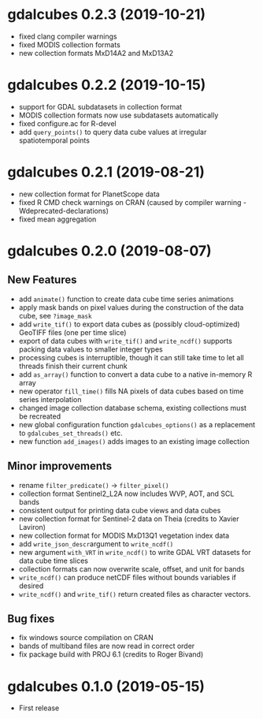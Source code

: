 # gdalcubes 0.2.3 (2019-10-21)

* fixed clang compiler warnings 
* fixed MODIS collection formats
* new collection formats MxD14A2 and MxD13A2

# gdalcubes 0.2.2 (2019-10-15)

* support for GDAL subdatasets in collection format
* MODIS collection formats now use subdatasets automatically
* fixed configure.ac for R-devel
* add `query_points()` to query data cube values at irregular spatiotemporal points


# gdalcubes 0.2.1 (2019-08-21)

* new collection format for PlanetScope data
* fixed R CMD check warnings on CRAN (caused by compiler warning -Wdeprecated-declarations)
* fixed mean aggregation


# gdalcubes 0.2.0 (2019-08-07)

## New Features
* add `animate()` function to create data cube time series animations
* apply mask bands on pixel values during the construction of the data cube, see `?image_mask`
* add `write_tif()` to export data cubes as (possibly cloud-optimized) GeoTIFF files (one per time slice)
* export of data cubes with `write_tif()` and `write_ncdf()` supports packing data values to smaller integer types  
* processing cubes is interruptible, though it can still take time to let all threads finish their current chunk
* add `as_array()` function to convert a data cube to a native in-memory R array
* new operator `fill_time()` fills NA pixels of data cubes based on time series interpolation
* changed image collection database schema, existing collections must be recreated
* new global configuration function `gdalcubes_options()` as a replacement to `gdalcubes_set_threads()` etc.
* new function `add_images()` adds images to an existing image collection

## Minor improvements
* rename `filter_predicate()` -> `filter_pixel()`
* collection format Sentinel2_L2A now includes WVP, AOT, and SCL bands 
* consistent output for printing data cube views and data cubes
* new collection format for Sentinel-2 data on Theia (credits to Xavier Laviron)
* new collection format for MODIS MxD13Q1 vegetation index data
* add `write_json_descr`argument to `write_ncdf()`
* new argument `with_VRT` in `write_ncdf()` to write GDAL VRT datasets for data cube time slices
* collection formats can now overwrite scale, offset, and unit for bands
* `write_ncdf()` can produce netCDF files without bounds variables if desired
* `write_ncdf()` and `write_tif()` return created files as character vectors.

## Bug fixes
* fix windows source compilation on CRAN
* bands of multiband files are now read in correct order
* fix package build with PROJ 6.1 (credits to Roger Bivand)




# gdalcubes 0.1.0 (2019-05-15)

* First release